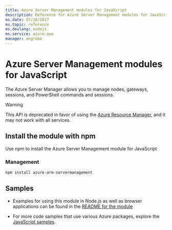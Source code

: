 ```yaml
---
title: Azure Server Management modules for JavaScript
description: Reference for Azure Server Management modules for JavaScript
ms.date: 07/18/2017
ms.topic: reference
ms.devlang: nodejs
ms.service: azure-asm
manager: angrobe
---
```

# Azure Server Management modules for JavaScript

The Azure Server Manager allows you to manage nodes, gateways, sessions, and PowerShell commands and sessions.

> [!WARNING]
> This API is deprecated in favor of using the [Azure Resource Manager](/JavaScript/api/overview/azure/resources), and it may not work with all services.

## Install the module with npm

Use npm to install the Azure Server Management module for JavaScript

### Management

```bash
npm install azure-arm-servermanagement
```

## Samples

* Examples for using this module in Node.js as well as browser applications can be found in the [README for the module](https://www.npmjs.com/package/azure-arm-servermanagement)

* For more code samples that use various Azure packages, explore the [JavaScript samples](https://docs.microsoft.com/samples/browse/?languages=javascript).

